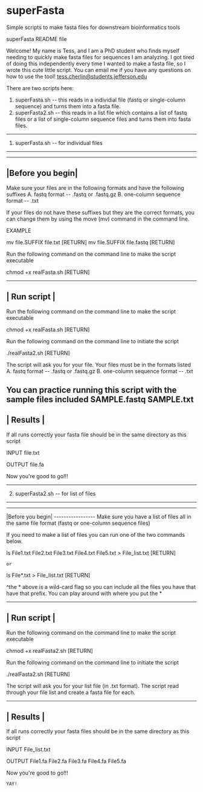 # superFasta
Simple scripts to make fasta files for downstream bioinformatics tools


superFasta README file


Welcome! My name is Tess, and I am a PhD student who finds myself needing to quickly make fasta files for sequences I am analyzing.
I got tired of doing this independently every time I wanted to make a fasta file, so I wrote this cute little script.
You can email me if you have any questions on how to use the tool! tess.cherlin@students.jefferson.edu

There are two scripts here:
1. superFasta.sh -- this reads in a individial file (fastq or single-column sequence) and turns them into a fasta file.
2. superFasta2.sh -- this reads in a list file which contains a list of fastq files or a list of single-column sequence files and turns them into fasta files.

------------------------------------------------------------------------------------------------------------------------------------------------------------
1. superFasta.sh -- for individual files
-----------------------------------------------------------------------------------------------------------------------------------------------------------
----------------
|Before you begin|
----------------
Make sure your files are in the following formats and have the following suffixes
A. fastq format -- .fastq or .fastq.gz
B. one-column sequence format -- .txt

If your files do not have these suffixes but they are the correct formats, you can change them by using the move (mv) command in the command line.

EXAMPLE

mv file.SUFFIX file.txt  [RETURN]
mv file.SUFFIX file.fastq [RETURN]

Run the following command on the command line to make the script executable

chmod +x realFasta.sh [RETURN]

----------------
|   Run script   |
----------------
Run the following command on the command line to make the script executable

chmod +x realFasta.sh [RETURN]

Run the following command on the command line to initiate the script

./realFasta2.sh [RETURN]

The script will ask you for your file. Your files must be in the formats listed
A. fastq format -- .fastq or .fastq.gz 
B. one-column sequence format -- .txt

You can practice running this script with the sample files included
SAMPLE.fastq
SAMPLE.txt
---------------- 
|    Results     | 
----------------  
If all runs correctly your fasta file should be in the same directory as this script

INPUT
file.txt

OUTPUT
file.fa

Now you're good to go!!!

----------------------------------------------------------------------------------------------------------------------------------------------------------
2. superFasta2.sh -- for list of files
---------------------------------------------------------------------------------------------------------------------------------------------------------
-----------------
|Before you begin|
    -----------------
Make sure you have a list of files all in the same file format (fastq or one-column sequence files)

If you need to make a list of files you can run one of the two commands below.

ls File1.txt File2.txt File3.txt File4.txt File5.txt > File_list.txt [RETURN]

    or 

ls File*.txt > File_list.txt [RETURN]

^the * above is a wild-card flag so you can include all the files you have that have that prefix. You can play around with where you put the *

----------------
|   Run script   |
 ----------------
Run the following command on the command line to make the script executable

chmod +x realFasta2.sh [RETURN]

Run the following command on the command line to initiate the script

./realFasta2.sh [RETURN]

The script will ask you for your list file (in .txt format).
The script read through your file list and create a fasta file for each. 

---------------- 
|    Results     |      
---------------- 
If all runs correctly your fasta files should be in the same directory as this script 

INPUT
File_list.txt

OUTPUT
File1.fa
File2.fa
File3.fa
File4.fa
File5.fa

Now you're good to go!!!

    YAY!


